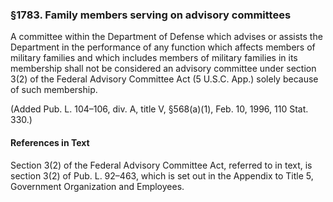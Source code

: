### §1783. Family members serving on advisory committees ###

A committee within the Department of Defense which advises or assists the Department in the performance of any function which affects members of military families and which includes members of military families in its membership shall not be considered an advisory committee under section 3(2) of the Federal Advisory Committee Act (5 U.S.C. App.) solely because of such membership.

(Added Pub. L. 104–106, div. A, title V, §568(a)(1), Feb. 10, 1996, 110 Stat. 330.)

#### References in Text ####

Section 3(2) of the Federal Advisory Committee Act, referred to in text, is section 3(2) of Pub. L. 92–463, which is set out in the Appendix to Title 5, Government Organization and Employees.